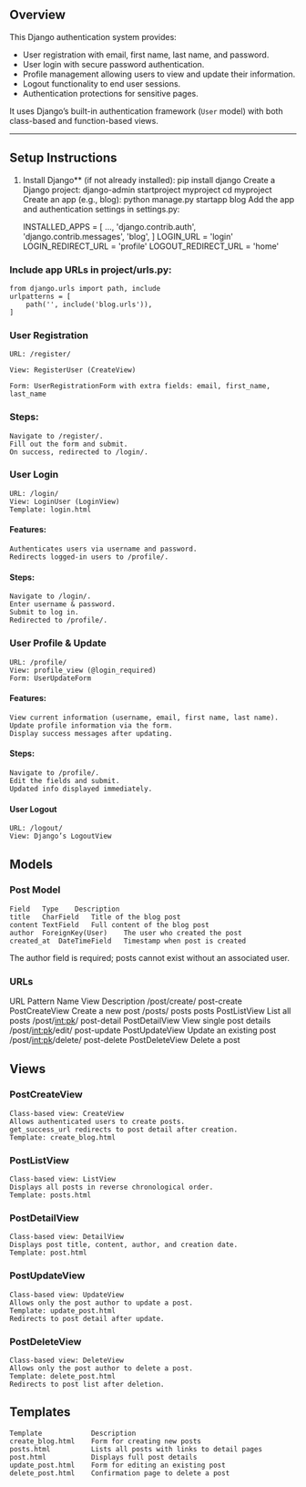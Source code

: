 ## Overview

This Django authentication system provides:

- User registration with email, first name, last name, and password.  
- User login with secure password authentication.  
- Profile management allowing users to view and update their information.  
- Logout functionality to end user sessions.  
- Authentication protections for sensitive pages.  

It uses Django’s built-in authentication framework (`User` model) with both class-based and function-based views.

---

## Setup Instructions

1. Install Django** (if not already installed):
    pip install django
    Create a Django project:
    django-admin startproject myproject
    cd myproject
    Create an app (e.g., blog):
    python manage.py startapp blog
    Add the app and authentication settings in settings.py:

    INSTALLED_APPS = [
        ...,
        'django.contrib.auth',
        'django.contrib.messages',
        'blog',
    ]
    LOGIN_URL = 'login'
    LOGIN_REDIRECT_URL = 'profile'
    LOGOUT_REDIRECT_URL = 'home'
    
### Include app URLs in project/urls.py:
    from django.urls import path, include
    urlpatterns = [
        path('', include('blog.urls')),
    ]
### User Registration
    URL: /register/

    View: RegisterUser (CreateView)

    Form: UserRegistrationForm with extra fields: email, first_name, last_name

### Steps:
    Navigate to /register/.
    Fill out the form and submit.
    On success, redirected to /login/.

### User Login
    URL: /login/
    View: LoginUser (LoginView)
    Template: login.html

#### Features:
    Authenticates users via username and password.
    Redirects logged-in users to /profile/.

#### Steps:
    Navigate to /login/.
    Enter username & password.
    Submit to log in.
    Redirected to /profile/.

### User Profile & Update
    URL: /profile/
    View: profile_view (@login_required)
    Form: UserUpdateForm

#### Features:
    View current information (username, email, first name, last name).
    Update profile information via the form.
    Display success messages after updating.

#### Steps:
    Navigate to /profile/.
    Edit the fields and submit.
    Updated info displayed immediately.

#### User Logout
    URL: /logout/
    View: Django’s LogoutView

## Models

### Post Model
    Field	Type	Description
    title	CharField	Title of the blog post
    content	TextField	Full content of the blog post
    author	ForeignKey(User)	The user who created the post
    created_at	DateTimeField	Timestamp when post is created

The author field is required; posts cannot exist without an associated user.

### URLs
URL                     Pattern	Name	View	        Description
/post/create/	        post-create	    PostCreateView	Create a new post
/posts/	posts	        posts	        PostListView    List all posts
/post/<int:pk>/	        post-detail	    PostDetailView	View single post details
/post/<int:pk>/edit/	post-update	    PostUpdateView	Update an existing post
/post/<int:pk>/delete/	post-delete	    PostDeleteView	Delete a post
## Views
### PostCreateView
    Class-based view: CreateView
    Allows authenticated users to create posts.
    get_success_url redirects to post detail after creation.
    Template: create_blog.html

### PostListView
    Class-based view: ListView
    Displays all posts in reverse chronological order.
    Template: posts.html

### PostDetailView
    Class-based view: DetailView
    Displays post title, content, author, and creation date.
    Template: post.html

### PostUpdateView
    Class-based view: UpdateView
    Allows only the post author to update a post.
    Template: update_post.html
    Redirects to post detail after update.
### PostDeleteView
    Class-based view: DeleteView
    Allows only the post author to delete a post.
    Template: delete_post.html
    Redirects to post list after deletion.

## Templates
    Template	        Description
    create_blog.html	Form for creating new posts
    posts.html	        Lists all posts with links to detail pages
    post.html	        Displays full post details
    update_post.html	Form for editing an existing post
    delete_post.html	Confirmation page to delete a post
